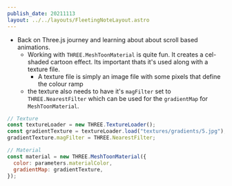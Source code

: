 ```yaml
---
publish_date: 20211113    
layout: ../../layouts/FleetingNoteLayout.astro
---
```


- Back on Three.js journey and learning about about scroll based animations.
   - Working with `THREE.MeshToonMaterial` is quite fun. It creates a cel-shaded cartoon effect. Its important thats it's used along with a texture file.
       - A texture file is simply an image file with some pixels that define the colour ramp
    - the texture also needs to have it's `magFilter` set to `THREE.NearestFilter` which can be used for the `gradientMap` for `MeshToonMaterial`.

```js
// Texture
const textureLoader = new THREE.TextureLoader();
const gradientTexture = textureLoader.load("textures/gradients/5.jpg");
gradientTexture.magFilter = THREE.NearestFilter;

// Material
const material = new THREE.MeshToonMaterial({
  color: parameters.materialColor,
  gradientMap: gradientTexture,
});

```

